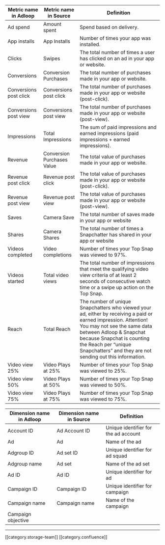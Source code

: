 

|  **Metric name in Adloop**  |  **Metric name in Source**  |  **Definition**  | 
|  --- |  --- |  --- | 
|  Ad spend | Amount spent | Spend based on delivery. | 
|   App installs | App Installs | Number of times your app was installed. | 
|   Clicks | Swipes | The total number of times a user has clicked on an ad in your app or website. | 
|   Conversions | Conversion Purchases | The total number of purchases made in your app or website. | 
|   Conversions post click | Conversions post click | The total number of purchases made in your app or website (post-click). | 
|   Conversions post view | Conversions post view | The total number of purchases made in your app or website (post-view). | 
|   Impressions | Total Impressions | The sum of paid impressions and earned impressions (paid impressions + earned impressions). | 
|   Revenue | Conversion Purchases Value | The total value of purchases made in your app or website. | 
|   Revenue post click | Revenue post click | The total value of purchases made in your app or website (post-click). | 
|   Revenue post view | Revenue post view | The total value of purchases made in your app or website (post-view). | 
|   Saves | Camera Save | The total number of saves made in your app or website | 
|   Shares | Camera Shares | The total number of times a Snapchatter has shared in your app or website | 
|   Videos completed | Video completions | Number of times your Top Snap was viewed to 97%. | 
|   Videos started | Total video views | The total number of impressions that meet the qualifying video view criteria of at least 2 seconds of consecutive watch time or a swipe up action on the Top Snap. | 
|   Reach  | Total Reach | The number of unique Snapchatters who viewed your ad, either by receiving a paid or earned impression.  Attention! You may not see the same data between Adloop & Snapchat because Snapchat is counting the Reach per “unique Snapchatters” and they are not sending out this information. | 
|   Video view 25% | Video Plays at 25% | Number of times your Top Snap was viewed to 25%. | 
|   Video view 50% | Video Plays at 50% | Number of times your Top Snap was viewed to 50%. | 
|   Video view 75% | Video Plays at 75% | Number of times your Top Snap was viewed to 75%. | 



|  **Dimension name in Adloop**  |  **Dimension name in Source**  |  **Definition**  | 
|  --- |  --- |  --- | 
|   Account ID | Ad Account ID | Unique identifier for the ad account | 
|   Ad | Ad | Name of the ad | 
|   Adgroup ID | Ad set ID | Unique identifier for ad squad | 
|   Adgroup name | Ad set | Name of the ad set | 
|   Ad ID | Ad ID | Unique identifier for ad | 
|   Campaign ID | Campaign ID | Unique identifier for campaign | 
|   Campaign name | Campaign name | Name of the campaign | 
|   Campaign objective |  |  | 





*****

[[category.storage-team]] 
[[category.confluence]] 
